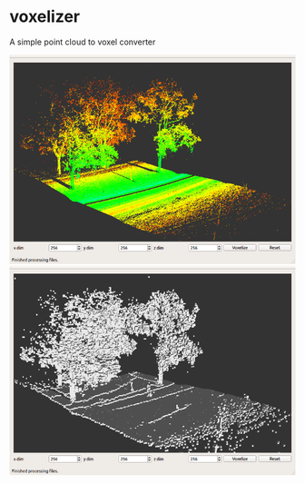 # voxelizer

A simple point cloud to voxel converter

<img src="https://github.com/Logrus/voxelizer/blob/master/images/pc.png" />
<img src="https://github.com/Logrus/voxelizer/blob/master/images/vox.png" />
